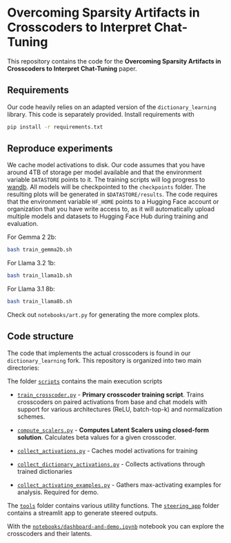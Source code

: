 # Overcoming Sparsity Artifacts in Crosscoders to  Interpret Chat-Tuning

This repository contains the code for the **Overcoming Sparsity Artifacts in Crosscoders to  Interpret Chat-Tuning** paper.

 

## Requirements

Our code heavily relies on an adapted version of the `dictionary_learning` library. This code is separately provided. Install requirements with 
```bash
pip install -r requirements.txt
```

## Reproduce experiments

We cache model activations to disk. Our code assumes that you have around 4TB of storage per model available and that the environment variable `DATASTORE` points to it. The training scripts will log progress to [wandb](https://wandb.ai/). All models will be checkpointed to the `checkpoints` folder. The resulting plots will be generated in `$DATASTORE/results`.
The code requires that the environment variable `HF_HOME` points to a Hugging Face account or organization that you have write access to, as it will automatically upload multiple models and datasets to Hugging Face Hub during training and evaluation.

For Gemma 2 2b:
```bash
bash train_gemma2b.sh
```

For Llama 3.2 1b:
```bash
bash train_llama1b.sh
```

For Llama 3.1 8b:
```bash
bash train_llama8b.sh
```

Check out `notebooks/art.py` for generating the more complex plots.

## Code structure

The code that implements the actual crosscoders is found in our `dictionary_learning` fork.
This repository is organized into two main directories:

The folder [`scripts`](scripts/) contains the main execution scripts
- [`train_crosscoder.py`](scripts/train_crosscoder.py) - **Primary crosscoder training script**. Trains crosscoders on paired activations from base and chat models with support for various architectures (ReLU, batch-top-k) and normalization schemes.
- [`compute_scalers.py`](scripts/compute_scalers.py) - **Computes Latent Scalers using closed-form solution**. Calculates beta values for a given crosscoder.

- [`collect_activations.py`](scripts/collect_activations.py) - Caches model activations for training
- [`collect_dictionary_activations.py`](scripts/collect_dictionary_activations.py) - Collects activations through trained dictionaries
- [`collect_activating_examples.py`](scripts/collect_activating_examples.py) - Gathers max-activating examples for analysis. Required for demo.

The [`tools`](tools/) folder contains various utility functions. The [`steering_app`](steering_app/) folder contains a streamlit app to generate steered outputs.

With the [`notebooks/dashboard-and-demo.ipynb`](notebooks/dashboard-and-demo.ipynb) notebook you can explore the crosscoders and their latents.
